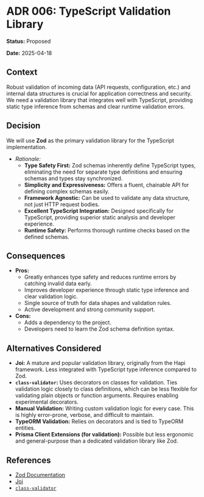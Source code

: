 # ADR 006: TypeScript Validation Library

**Status:** Proposed

**Date:** 2025-04-18

## Context

Robust validation of incoming data (API requests, configuration, etc.) and internal data structures is crucial for application correctness and security. We need a validation library that integrates well with TypeScript, providing static type inference from schemas and clear runtime validation errors.

## Decision

We will use **Zod** as the primary validation library for the TypeScript implementation.

-   _Rationale:_
    -   **Type Safety First:** Zod schemas inherently define TypeScript types, eliminating the need for separate type definitions and ensuring schemas and types stay synchronized.
    -   **Simplicity and Expressiveness:** Offers a fluent, chainable API for defining complex schemas easily.
    -   **Framework Agnostic:** Can be used to validate any data structure, not just HTTP request bodies.
    -   **Excellent TypeScript Integration:** Designed specifically for TypeScript, providing superior static analysis and developer experience.
    -   **Runtime Safety:** Performs thorough runtime checks based on the defined schemas.

## Consequences

-   **Pros:**
    -   Greatly enhances type safety and reduces runtime errors by catching invalid data early.
    -   Improves developer experience through static type inference and clear validation logic.
    -   Single source of truth for data shapes and validation rules.
    -   Active development and strong community support.
-   **Cons:**
    -   Adds a dependency to the project.
    -   Developers need to learn the Zod schema definition syntax.

## Alternatives Considered

-   **Joi:** A mature and popular validation library, originally from the Hapi framework. Less integrated with TypeScript type inference compared to Zod.
-   **`class-validator`:** Uses decorators on classes for validation. Ties validation logic closely to class definitions, which can be less flexible for validating plain objects or function arguments. Requires enabling experimental decorators.
-   **Manual Validation:** Writing custom validation logic for every case. This is highly error-prone, verbose, and difficult to maintain.
-   **TypeORM Validation:** Relies on decorators and is tied to TypeORM entities.
-   **Prisma Client Extensions (for validation):** Possible but less ergonomic and general-purpose than a dedicated validation library like Zod.

## References

-   [Zod Documentation](https://zod.dev/)
-   [Joi](https://joi.dev/)
-   [`class-validator`](https://github.com/typestack/class-validator) 